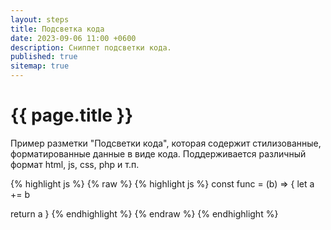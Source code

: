 ```yaml
---
layout: steps
title: Подсветка кода
date: 2023-09-06 11:00 +0600
description: Сниппет подсветки кода.
published: true
sitemap: true
---
```


# {{ page.title }}

Пример разметки "Подсветки кода", которая содержит стилизованные, форматированные данные в виде кода. Поддерживается различный формат html, js, css, php и т.п.

{% highlight js %}
{% raw %}
{% highlight js %}
const func = (b) => {
  let a += b

  return a
}
{% endhighlight %}
{% endraw %}
{% endhighlight %}
